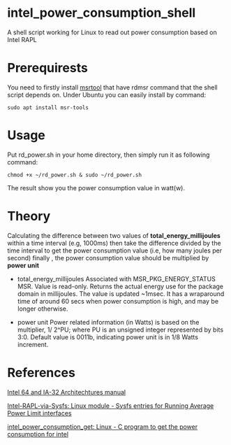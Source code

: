 # intel_power_consumption_shell
A shell script working for Linux to read out power consumption based on Intel RAPL

# Prerequirests
You need to firstly install [msrtool](http://coreboot.org/Msrtool) that have rdmsr command that the shell script depends on.
Under Ubuntu you can easily install by command:
```
sudo apt install msr-tools
```

# Usage
Put rd_power.sh in your home directory, then simply run it as following command:
```
chmod +x ~/rd_power.sh & sudo ~/rd_power.sh
```
The result show you the power consumption value in watt(w).

# Theory
Calculating the difference between two values of **total_energy_millijoules** within a time interval (e.g, 1000ms)
then take the difference divided by the time interval to get the power consumption value (i.e, how many joules per second)
finally , the power consumption value should be multiplied by **power unit**

- total_energy_millijoules
	Associated with MSR_PKG_ENERGY_STATUS MSR. Value is read-only.
	Returns the actual energy use for the package domain in millijoules. The value is
	updated ~1msec. It has a wraparound time of around 60 secs when power consumption
	is high, and may be longer otherwise.

- power unit
  Power related information (in Watts) is based on the multiplier, 1/ 2^PU; where PU is
  an unsigned integer represented by bits 3:0. Default value is 0011b, indicating power unit is in 1/8 Watts
  increment.
 
# References
[Intel 64 and IA-32 Architechtures manual](https://www.intel.com/content/www/us/en/developer/articles/technical/intel-sdm.html)

[Intel-RAPL-via-Sysfs: Linux module - Sysfs entries for Running Average Power Limit interfaces ](https://github.com/razvanlupusoru/Intel-RAPL-via-Sysfs)

[intel_power_consumption_get: Linux - C program to get the power consumption for intel](https://github.com/lixiaobai09/intel_power_consumption_get/tree/master)
